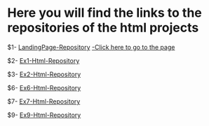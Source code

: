 # Here you will find the links to the repositories of the html projects

$1- [LandingPage-Repository](https://github.com/misaelortizdp/landing-page-Arena.git)                              [-Click here to go to the page](https://landing-page-arena.vercel.app/)  

$2- [Ex1-Html-Repository](https://github.com/misaelortizdp/SEM-EJ1-HTML.git)                   []()

$3- [Ex2-Html-Repository](https://github.com/misaelortizdp/SEM-EJ2-HTML.git)                   []()

$6- [Ex6-Html-Repository](https://github.com/misaelortizdp/SEM-EJ6-HTML.git)                   []()

$7- [Ex7-Html-Repository](https://github.com/misaelortizdp/SEM-EJ7-HTML.git)                   []()

$9- [Ex9-Html-Repository](https://github.com/misaelortizdp/SEM-EJ9-HTML.git)                   []()

